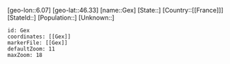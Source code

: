 ﻿---
location: [46.33,6.07]
mapzoom: [7,12] 
mapmarker: city 
type: City
tags:
- geo/City


SpocWebEntityId: 30444
isDeleted: false
confidential: public

---
[geo-lon::6.07]
[geo-lat::46.33]
[name::Gex]
[State::]
[Country::[[France]]]
[StateId::]
[Population::]
[Unknown::]


```leaflet
id: Gex
coordinates: [[Gex]]
markerFile: [[Gex]]
defaultZoom: 11 
maxZoom: 18
```
